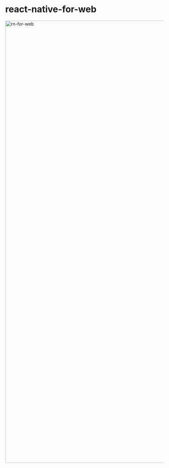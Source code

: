# react-native-for-web

<img width="1402" alt="rn-for-web" src="https://user-images.githubusercontent.com/37338158/70783715-26b84100-1d9a-11ea-8445-73e6d2975782.png">

